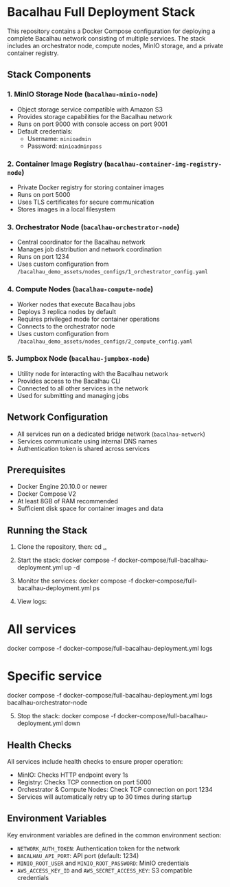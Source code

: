 # Bacalhau Full Deployment Stack

This repository contains a Docker Compose configuration for deploying a complete Bacalhau network consisting of multiple services. The stack includes an orchestrator node, compute nodes, MinIO storage, and a private container registry.

## Stack Components

### 1. MinIO Storage Node (`bacalhau-minio-node`)
- Object storage service compatible with Amazon S3
- Provides storage capabilities for the Bacalhau network
- Runs on port 9000 with console access on port 9001
- Default credentials:
  - Username: `minioadmin`
  - Password: `minioadminpass`

### 2. Container Image Registry (`bacalhau-container-img-registry-node`)
- Private Docker registry for storing container images
- Runs on port 5000
- Uses TLS certificates for secure communication
- Stores images in a local filesystem

### 3. Orchestrator Node (`bacalhau-orchestrator-node`)
- Central coordinator for the Bacalhau network
- Manages job distribution and network coordination
- Runs on port 1234
- Uses custom configuration from `/bacalhau_demo_assets/nodes_configs/1_orchestrator_config.yaml`

### 4. Compute Nodes (`bacalhau-compute-node`)
- Worker nodes that execute Bacalhau jobs
- Deploys 3 replica nodes by default
- Requires privileged mode for container operations
- Connects to the orchestrator node
- Uses custom configuration from `/bacalhau_demo_assets/nodes_configs/2_compute_config.yaml`

### 5. Jumpbox Node (`bacalhau-jumpbox-node`)
- Utility node for interacting with the Bacalhau network
- Provides access to the Bacalhau CLI
- Connected to all other services in the network
- Used for submitting and managing jobs

## Network Configuration
- All services run on a dedicated bridge network (`bacalhau-network`)
- Services communicate using internal DNS names
- Authentication token is shared across services

## Prerequisites
- Docker Engine 20.10.0 or newer
- Docker Compose V2
- At least 8GB of RAM recommended
- Sufficient disk space for container images and data

## Running the Stack

1. Clone the repository, then:
cd [..](..)<repository-directory>

2. Start the stack:
docker compose -f docker-compose/full-bacalhau-deployment.yml up -d

3. Monitor the services:
docker compose -f docker-compose/full-bacalhau-deployment.yml ps

4. View logs:
# All services
docker compose -f docker-compose/full-bacalhau-deployment.yml logs

# Specific service
docker compose -f docker-compose/full-bacalhau-deployment.yml logs bacalhau-orchestrator-node

5. Stop the stack:
docker compose -f docker-compose/full-bacalhau-deployment.yml down

## Health Checks
All services include health checks to ensure proper operation:
- MinIO: Checks HTTP endpoint every 1s
- Registry: Checks TCP connection on port 5000
- Orchestrator & Compute Nodes: Check TCP connection on port 1234
- Services will automatically retry up to 30 times during startup

## Environment Variables
Key environment variables are defined in the common environment section:
- `NETWORK_AUTH_TOKEN`: Authentication token for the network
- `BACALHAU_API_PORT`: API port (default: 1234)
- `MINIO_ROOT_USER` and `MINIO_ROOT_PASSWORD`: MinIO credentials
- `AWS_ACCESS_KEY_ID` and `AWS_SECRET_ACCESS_KEY`: S3 compatible credentials

